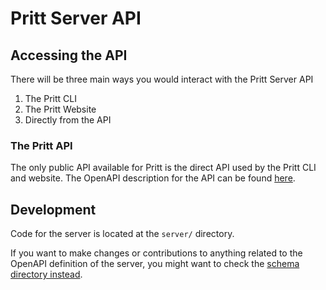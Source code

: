 # Pritt Server API

## Accessing the API

There will be three main ways you would interact with the Pritt Server API

1. The Pritt CLI
2. The Pritt Website
3. Directly from the API

### The Pritt API

The only public API available for Pritt is the direct API used by the Pritt CLI and website. The OpenAPI description for the API can be found [here]().

## Development

Code for the server is located at the `server/` directory.

If you want to make changes or contributions to anything related to the OpenAPI definition of the server, you might want to check the [schema directory instead](../schema).
